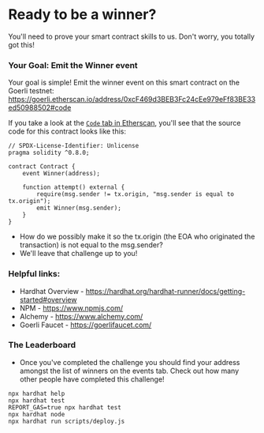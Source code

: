 # Ready to be a winner?
You'll need to prove your smart contract skills to us. Don't worry, you totally got this!

### Your Goal: Emit the Winner event

Your goal is simple! Emit the winner event on this smart contract on the Goerli testnet: https://goerli.etherscan.io/address/0xcF469d3BEB3Fc24cEe979eFf83BE33ed50988502#code

If you take a look at the [``Code`` tab in Etherscan](https://goerli.etherscan.io/address/0xcF469d3BEB3Fc24cEe979eFf83BE33ed50988502#code), you'll see that the source code for this contract looks like this:
```solidity
// SPDX-License-Identifier: Unlicense
pragma solidity ^0.8.0;

contract Contract {
    event Winner(address);

    function attempt() external {
        require(msg.sender != tx.origin, "msg.sender is equal to tx.origin");
        emit Winner(msg.sender);
    }
}
```
- How do we possibly make it so the tx.origin (the EOA who originated the transaction) is not equal to the msg.sender?
- We'll leave that challenge up to you!

### Helpful links:
- Hardhat Overview - https://hardhat.org/hardhat-runner/docs/getting-started#overview
- NPM - https://www.npmjs.com/
- Alchemy - https://www.alchemy.com/
- Goerli Faucet - https://goerlifaucet.com/

### The Leaderboard
- Once you've completed the challenge you should find your address amongst the list of winners on the events tab. Check out how many other people have completed this challenge!

```shell
npx hardhat help
npx hardhat test
REPORT_GAS=true npx hardhat test
npx hardhat node
npx hardhat run scripts/deploy.js
```
